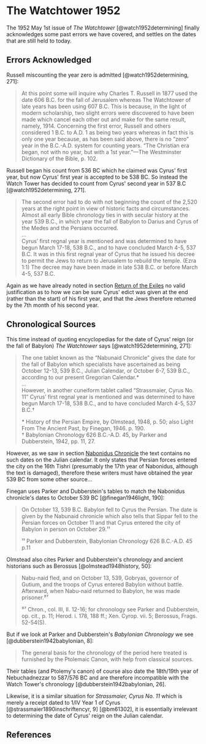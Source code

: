 # The Watchtower 1952

The 1952 May 1st issue of _The Watchtower_ [@watch1952determining] finally acknowledges some past errors we have
covered, and settles on the dates that are still held to today.

## Errors Acknowledged

Russell miscounting the year zero is admitted [@watch1952determining, 271]:

> At this point some will inquire why Charles T. Russell in 1877 used the date 606 B.C. for the fall of Jerusalem
> whereas The Watchtower of late years has been using 607 B.C. This is because, in the light of modern scholarship, two
> slight errors were discovered to have been made which cancel each other out and make for the same result, namely,
> 1914\. Concerning the first error, Russell and others considered 1 B.C. to A.D. 1 as being two years whereas in fact
> this is only one year because, as has been said above, there is no “zero” year in the B.C.-A.D. system for counting
> years. “The Christian era began, not with no year, but with a 1st year.”—The Westminster Dictionary of the Bible,
> p. 102.

Russell began his count from 536 BC which he claimed was Cyrus' first year, but now Cyrus' first year is accepted to be
538 BC. So instead the Watch Tower has decided to count from Cyrus' second year in 537 B.C [@watch1952determining, 271].

> The second error had to do with not beginning the count of the 2,520 years at the right point in view of historic
> facts and circumstances. Almost all early Bible chronology ties in with secular history at the year 539 B.C., in which
> year the fall of Babylon to Darius and Cyrus of the Medes and the Persians occurred. <br>...<br> Cyrus’ first regnal
> year is mentioned and was determined to have begun March 17-18, 538 B.C., and to have concluded March 4-5, 537 B.C. It
> was in this first regnal year of Cyrus that he issued his decree to permit the Jews to return to Jerusalem to rebuild
> the temple. (Ezra 1:1) The decree may have been made in late 538 B.C. or before March 4-5, 537 B.C.

Again as we have already noted in section [Return of the Exiles](../70_years/return.md) no valid justification as to how
we can be sure Cyrus' edict was given at the end (rather than the start) of his first year, and that the Jews therefore
returned by the 7th month of his second year.

## Chronological Sources

This time instead of quoting encyclopedias for the date of Cyrus' reign (or the fall of Babylon) _The Watchtower_ says
[@watch1952determining, 271]:

> The one tablet known as the “Nabunaid Chronicle” gives the date for the fall of Babylon which specialists have
> ascertained as being October 12-13, 539 B.C., Julian Calendar, or October 6-7, 539 B.C., according to our present
> Gregorian Calendar.\*<br>...<br>However, in another cuneiform tablet called “Strassmaier, Cyrus No. 11” Cyrus’ first
> regnal year is mentioned and was determined to have begun March 17-18, 538 B.C., and to have concluded March 4-5, 537
> B.C.†
>
> \* History of the Persian Empire, by Olmstead, 1948, p. 50; also Light From The Ancient Past, by Finegan, 1946.
> p. 190. <br> † Babylonian Chronology 626 B.C.-A.D. 45, by Parker and Dubberstein, 1942, pp. 11, 27.

However, as we saw in section [Nabonidus Chronicle](../../standard/chronicles/bm35382.md) the text contains no such
dates on the Julian calendar. It only states that Persian forces entered the city on the 16th Tishri (presumably the
17th year of Nabonidus, although the text is damaged), therefore these writers must have obtained the year 539 BC from
some other source...

Finegan uses Parker and Dubberstein's tables to match the Nabonidus chronicle's dates to October 539 BC
[@finegan1946light, 190]:

> On October 13, 539 B.C. Babylon fell to Cyrus the Persian. The date is given by the Nabunaid chronicle which also
> tells that Sippar fell to the Persian forces on October 11 and that Cyrus entered the city of Babylon in person on
> October 29.¹¹
>
> ¹¹ Parker and Dubberstein, Babylonian Chronology 626 B.C.-A.D. 45 p.11

Olmstead also cites Parker and Dubberstein's chronology and ancient historians such as Berossus [@olmstead1948history,
50]:

> Nabu-naid fled, and on October 13, 539, Gobryas, governor of Gutium, and the troops of Cyrus entered Babylon without
> battle. Afterward, when Nabu-naid returned to Babylon, he was made prisoner.⁹⁷
>
> ⁹⁷ Chron., col. III, II. 12-16; for chronology see Parker and Dubberstein, op. cit., p. 11; Herod. i. 178, 188 ff.;
> Xen. Cyrop. vii. 5; Berossus, Frags. 52-54(S).

But if we look at Parker and Dubberstein's _Babylonian Chronology_ we see [@dubberstein1942babylonian, 8]:

> The general basis for the chronology of the period here treated is furnished by the Ptolemaic Canon, with help from
> classical sources.

Their tables (and Ptolemy's canon) of course also date the 18th/19th year of Nebuchadnezzar to 587/576 BC and are
therefore incompatible with the Watch Tower's chronology [@dubberstein1942babylonian, 26].

Likewise, it is a similar situation for _Strassmaier, Cyrus No. 11_ which is merely a receipt dated to 1/IV Year 1 of
Cyrus [@strassmaier1890inschriftencyr, 9] [@bm61302], it is essentially irrelevant to determining the date of Cyrus'
reign on the Julian calendar.

## References
